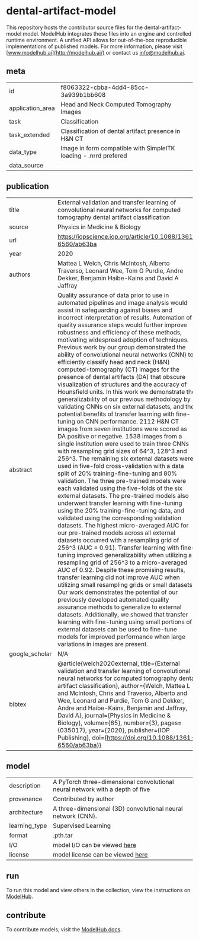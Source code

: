 # dental-artifact-model
This repository hosts the contributor source files for the dental-artifact-model model. ModelHub integrates these files into an engine and controlled runtime environment. A unified API allows for out-of-the-box reproducible implementations of published models. For more information, please visit [www.modelhub.ai](http://modelhub.ai/) or contact us [info@modelhub.ai](mailto:info@modelhub.ai).
## meta
| | |
|-|-|
| id | f8063322-cbba-4dd4-85cc-3a939b1bb608 | 
| application_area | Head and Neck Computed Tomography Images | 
| task | Classification | 
| task_extended | Classification of dental artifact presence in H&N CT | 
| data_type | Image in form compatible with SimpleITK loading - .nrrd prefered | 
| data_source |  | 
## publication
| | |
|-|-|
| title | External validation and transfer learning of convolutional neural networks for computed tomography dental artifact classification | 
| source | Physics in Medicine & Biology | 
| url | https://iopscience.iop.org/article/10.1088/1361-6560/ab63ba | 
| year | 2020 | 
| authors | Mattea L Welch, Chris McIntosh, Alberto Traverso, Leonard Wee, Tom G Purdie, Andre Dekker, Benjamin Haibe-Kains and David A Jaffray | 
| abstract | Quality assurance of data prior to use in automated pipelines and image analysis would assist in safeguarding against biases and incorrect interpretation of results. Automation of quality assurance steps would further improve robustness and efficiency of these methods, motivating widespread adoption of techniques. Previous work by our group demonstrated the ability of convolutional neural networks (CNN) to efficiently classify head and neck (H&N) computed-tomography (CT) images for the presence of dental artifacts (DA) that obscure visualization of structures and the accuracy of Hounsfield units. In this work we demonstrate the generalizability of our previous methodology by validating CNNs on six external datasets, and the potential benefits of transfer learning with fine-tuning on CNN performance. 2112 H&N CT images from seven institutions were scored as DA positive or negative. 1538 images from a single institution were used to train three CNNs with resampling grid sizes of 64^3, 128^3 and 256^3. The remaining six external datasets were used in five-fold cross-validation with a data split of 20% training-fine-tuning and 80% validation. The three pre-trained models were each validated using the five-folds of the six external datasets. The pre-trained models also underwent transfer learning with fine-tuning using the 20% training-fine-tuning data, and validated using the corresponding validation datasets. The highest micro-averaged AUC for our pre-trained models across all external datasets occurred with a resampling grid of 256^3 (AUC = 0.91). Transfer learning with fine-tuning improved generalizability when utilizing a resampling grid of 256^3 to a micro-averaged AUC of 0.92. Despite these promising results, transfer learning did not improve AUC when utilizing small resampling grids or small datasets. Our work demonstrates the potential of our previously developed automated quality assurance methods to generalize to external datasets. Additionally, we showed that transfer learning with fine-tuning using small portions of external datasets can be used to fine-tune models for improved performance when large variations in images are present. | 
| google_scholar | N/A | 
| bibtex | @article{welch2020external, title={External validation and transfer learning of convolutional neural networks for computed tomography dental artifact classification}, author={Welch, Mattea L and McIntosh, Chris and Traverso, Alberto and Wee, Leonard and Purdie, Tom G and Dekker, Andre and Haibe-Kains, Benjamin and Jaffray, David A},  journal={Physics in Medicine & Biology},  volume={65},  number={3},  pages={035017},  year={2020},  publisher={IOP Publishing}, doi={https://doi.org/10.1088/1361-6560/ab63ba}} | 
## model
| | |
|-|-|
| description | A PyTorch three-dimensional convolutional neural network with a depth of five | 
| provenance | Contributed by author | 
| architecture | A three-dimensional (3D) convolutional neural network (CNN). | 
| learning_type | Supervised Learning | 
| format | .pth.tar | 
| I/O | model I/O can be viewed [here](contrib_src/model/config.json) | 
| license | model license can be viewed [here](contrib_src/license/model) | 
## run
To run this model and view others in the collection, view the instructions on [ModelHub](http://app.modelhub.ai/).
## contribute
To contribute models, visit the [ModelHub docs](https://modelhub.readthedocs.io/en/latest/).
